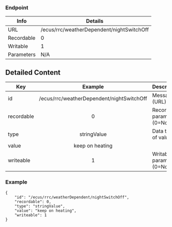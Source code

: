 # 



### Endpoint

| Info  | Details |
| ------------- | ------------- |
| URL   | /ecus/rrc/weatherDependent/nightSwitchOff   |
| Recordable   | 0   |
| Writable   | 1   |
| Parameters  | N/A  |

## Detailed Content

|  Key  | Example | Description |
| ------------- | :------: | ------------------------------ |
|  id | /ecus/rrc/weatherDependent/nightSwitchOff | Message ID (URL) |
|  recordable | 0 | Recordable parameter (0=No) |
|  type | stringValue | Data type of value |
|  value | keep on heating |  |
|  writeable | 1 | Writable parameter (0=No) |

### Example
```
{
    "id": "/ecus/rrc/weatherDependent/nightSwitchOff",
    "recordable": 0,
    "type": "stringValue",
    "value": "keep on heating",
    "writeable": 1
}
```
